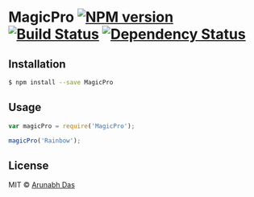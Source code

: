 # MagicPro [![NPM version][npm-image]][npm-url] [![Build Status][travis-image]][travis-url] [![Dependency Status][daviddm-image]][daviddm-url]
> 

## Installation

```sh
$ npm install --save MagicPro
```

## Usage

```js
var magicPro = require('MagicPro');

magicPro('Rainbow');
```
## License

MIT © [Arunabh Das]()


[npm-image]: https://badge.fury.io/js/MagicPro.svg
[npm-url]: https://npmjs.org/package/MagicPro
[travis-image]: https://travis-ci.org/arunabhdas/MagicPro.svg?branch=master
[travis-url]: https://travis-ci.org/arunabhdas/MagicPro
[daviddm-image]: https://david-dm.org/arunabhdas/MagicPro.svg?theme=shields.io
[daviddm-url]: https://david-dm.org/arunabhdas/MagicPro
